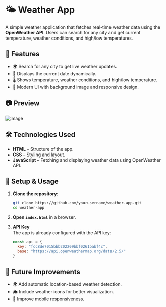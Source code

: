 # 🌤 Weather App

A simple weather application that fetches real-time weather data using the **OpenWeather API**. Users can search for any city and get current temperature, weather conditions, and high/low temperatures.

## 🚀 Features
- 🌍 Search for any city to get live weather updates.
- 📅 Displays the current date dynamically.
- 🌡 Shows temperature, weather conditions, and high/low temperature.
- 🎨 Modern UI with background image and responsive design.

## 📷 Preview

![image](https://github.com/user-attachments/assets/4d8eb068-f057-46c2-b3c0-091eb7565d47)

## 🛠️ Technologies Used
- **HTML** – Structure of the app.
- **CSS** – Styling and layout.
- **JavaScript** – Fetching and displaying weather data using OpenWeather API.

## 🔧 Setup & Usage
1. **Clone the repository**:
   ```sh
   git clone https://github.com/yourusername/weather-app.git
   cd weather-app
   ```
2. **Open `index.html`** in a browser.

3. **API Key**  
   The app is already configured with the API key:
   ```js
   const api = {
     key: "fcc8de7015bbb202209bbf0261babf4c",
     base: "https://api.openweathermap.org/data/2.5/"
   }
   ```


## 📌 Future Improvements
- 🌍 Add automatic location-based weather detection.
- 🌦 Include weather icons for better visualization.
- 📱 Improve mobile responsiveness.



